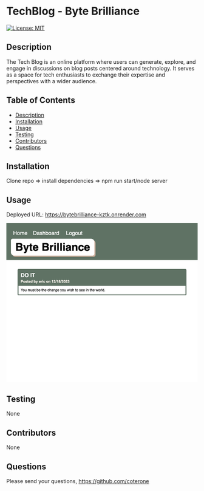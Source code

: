 # TechBlog - Byte Brilliance
[![License: MIT](https://img.shields.io/badge/License-MIT-yellow.svg)](https://opensource.org/licenses/MIT)
## Description
The Tech Blog is an online platform where users can generate, explore, and engage in discussions on blog posts centered around technology. It serves as a space for tech enthusiasts to exchange their expertise and perspectives with a wider audience.

## Table of Contents
- [Description](#description)
- [Installation](#installation)
- [Usage](#usage)
- [Testing](#testing)
- [Contributors](#contributors)
- [Questions](#questions)

## Installation
Clone repo => install dependencies => npm run start/node server

## Usage

Deployed URL: https://bytebrilliance-kztk.onrender.com

![screenshot](assets/images/screenshot.png)

## Testing
None

## Contributors
None


## Questions
Please send your questions, https://github.com/coterone